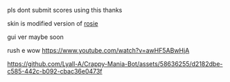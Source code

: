 pls dont submit scores using this thanks

skin is modified version of [rosie](https://osu.ppy.sh/community/forums/topics/1705247?n=1)

gui ver maybe soon

rush e wow
https://www.youtube.com/watch?v=awHF5ABwHjA

https://github.com/Lyall-A/Crappy-Mania-Bot/assets/58636255/d2182dbe-c585-442c-b092-cbac36e0473f
